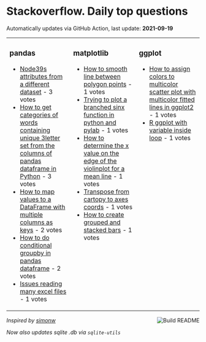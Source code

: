 # Stackoverflow. Daily top questions 

Automatically updates via GitHub Action, last update: **<!-- date starts -->2021-09-19<!-- date ends -->**


<table><tr><td valign="top" width="33%">

### pandas
<!-- pandas starts -->
* [Node39s attributes from a different dataset](https://stackoverflow.com/questions/69239556/nodes-attributes-from-a-different-dataset) - 3 votes
* [How to get categories of words containing unique 3letter set from the columns of pandas dataframe in Python](https://stackoverflow.com/questions/69245203/how-to-get-categories-of-words-containing-unique-3-letter-set-from-the-columns-o) - 3 votes
* [How to map values to a DataFrame with multiple columns as keys](https://stackoverflow.com/questions/69241622/how-to-map-values-to-a-dataframe-with-multiple-columns-as-keys) - 2 votes
* [How to do conditional groupby in pandas dataframe](https://stackoverflow.com/questions/69242976/how-to-do-conditional-groupby-in-pandas-dataframe) - 2 votes
* [Issues reading many excel files](https://stackoverflow.com/questions/69245683/issues-reading-many-excel-files) - 1 votes
<!-- pandas ends -->
</td><td valign="top" width="34%">


### matplotlib
<!-- matplotlib starts -->
* [How to smooth line between polygon points](https://stackoverflow.com/questions/69247073/how-to-smooth-line-between-polygon-points) - 1 votes
* [Trying to plot a branched sinx function in python and pylab](https://stackoverflow.com/questions/69246667/trying-to-plot-a-branched-sinx-function-in-python-and-pylab) - 1 votes
* [How to determine the x value on the edge of the violinplot for a mean line](https://stackoverflow.com/questions/69246332/how-to-determine-the-x-value-on-the-edge-of-the-violinplot-for-a-mean-line) - 1 votes
* [Transpose from cartopy to axes coords](https://stackoverflow.com/questions/69244177/transpose-from-cartopy-to-axes-coords) - 1 votes
* [How to create grouped and stacked bars](https://stackoverflow.com/questions/69242928/how-to-create-grouped-and-stacked-bars) - 1 votes
<!-- matplotlib ends -->
</td><td valign="top" width="34%">


### ggplot
<!-- ggplot2 starts -->
* [How to assign colors to multicolor scatter plot with multicolor fitted lines in ggplot2](https://stackoverflow.com/questions/69244271/how-to-assign-colors-to-multicolor-scatter-plot-with-multicolor-fitted-lines-in) - 1 votes
* [R ggplot with variable inside loop](https://stackoverflow.com/questions/69243977/r-ggplot-with-variable-inside-loop) - 1 votes
<!-- ggplot2 ends -->
</td></tr></table>

<a href="https://github.com/hp0404/hp0404/actions"><img src="https://github.com/hp0404/hp0404/workflows/Build%20README/badge.svg" align="right" alt="Build README"></a> <p>*Inspired by  [simonw](https://github.com/simonw/simonw)*</p> <p> *Now also updates sqlite .db via `sqlite-utils`* </p>
